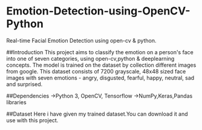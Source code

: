 # Emotion-Detection-using-OpenCV-Python
Real-time Facial Emotion Detection using open-cv &amp; python.

##Introduction
This project aims to classify the emotion on a person's face into one of seven categories, using open-cv,python & deeplearning concepts. The model is trained on the dataset by collection different images from google. This dataset consists of 7200 grayscale, 48x48 sized face images with seven emotions - angry, disgusted, fearful, happy, neutral, sad and surprised.

##Dependencies
->Python 3, OpenCV, Tensorflow
->NumPy,Keras,Pandas libraries 

##Dataset
Here i have given my trained dataset.You can download it and use with this project.


